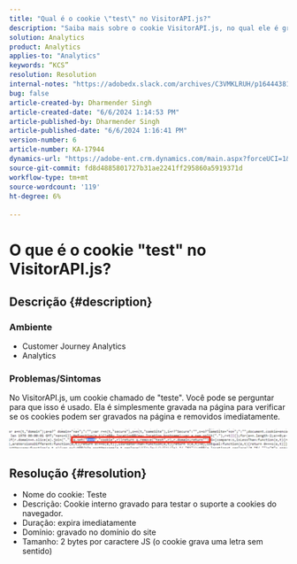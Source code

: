 ```yaml
---
title: "Qual é o cookie \"test\" no VisitorAPI.js?"
description: "Saiba mais sobre o cookie VisitorAPI.js, no qual ele é gravado na página para verificar se os cookies podem ser gravados na página e removidos imediatamente."
solution: Analytics
product: Analytics
applies-to: "Analytics"
keywords: “KCS”
resolution: Resolution
internal-notes: "https://adobedx.slack.com/archives/C3VMKLRUH/p1644438152582239"
bug: false
article-created-by: Dharmender Singh
article-created-date: "6/6/2024 1:14:53 PM"
article-published-by: Dharmender Singh
article-published-date: "6/6/2024 1:16:41 PM"
version-number: 6
article-number: KA-17944
dynamics-url: "https://adobe-ent.crm.dynamics.com/main.aspx?forceUCI=1&pagetype=entityrecord&etn=knowledgearticle&id=039ebac1-0624-ef11-840a-6045bd08369f"
source-git-commit: fd8d4885801727b31ae2241ff295860a5919371d
workflow-type: tm+mt
source-wordcount: '119'
ht-degree: 6%

---
```


# O que é o cookie &quot;test&quot; no VisitorAPI.js?

## Descrição {#description}


### <b>Ambiente</b>

- Customer Journey Analytics
- Analytics




### <b>Problemas/Sintomas</b>

No VisitorAPI.js, um cookie chamado de &quot;teste&quot;. Você pode se perguntar para que isso é usado. Ela é simplesmente gravada na página para verificar se os cookies podem ser gravados na página e removidos imediatamente.

![](assets/___059ebac1-0624-ef11-840a-6045bd08369f___.png)


## Resolução {#resolution}


- Nome do cookie: Teste
- Descrição: Cookie interno gravado para testar o suporte a cookies do navegador.
- Duração: expira imediatamente
- Domínio: gravado no domínio do site
- Tamanho: 2 bytes por caractere JS (o cookie grava uma letra sem sentido)

